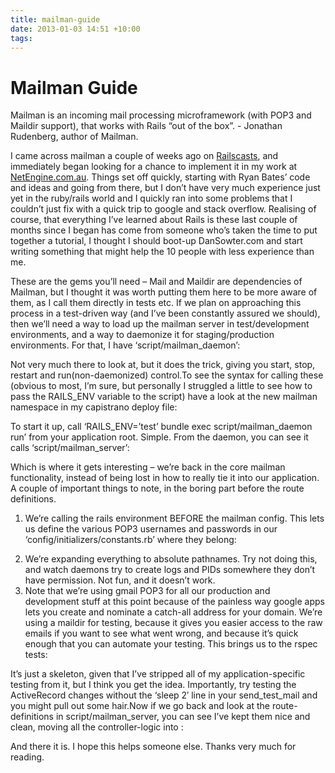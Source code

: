 ```yaml
---
title: mailman-guide
date: 2013-01-03 14:51 +10:00
tags:
---
```


# Mailman Guide

Mailman is an incoming mail processing microframework (with POP3 and Maildir support), that works with Rails “out of the box”. -&nbsp;Jonathan Rudenberg, author of Mailman.

I came across mailman a couple of weeks ago on [Railscasts](http://railscasts.com/episodes/313-receiving-email-with-mailman), and immediately began looking for a chance to implement it in my work at [NetEngine.com.au](http://netengine.com.au/). Things set off quickly, starting with Ryan Bates’ code and ideas and going from there, but I don’t have very much experience just yet in the ruby/rails world and I quickly ran into some problems that I couldn’t just fix with a quick trip to google and stack overflow. Realising of course, that everything I’ve learned about Rails is these last couple of months since I began has come from someone who’s taken the time to put together a tutorial, I thought I should boot-up DanSowter.com and start writing something that might help the 10 people with less experience than me.

<script src="https://gist.github.com/1710103.js?file=Gemfile"></script>

These are the gems you’ll need – Mail and Maildir are dependencies of Mailman, but I thought it was worth putting them here to be more aware of them, as I call them directly in tests etc.&nbsp;If we plan on approaching this process in a test-driven way (and I’ve been constantly assured we should), then we’ll need a way to load up the mailman server in test/development environments, and a way to daemonize it for staging/production environments. For that, I have ‘script/mailman_daemon’:

<script src="https://gist.github.com/1710103.js?file=mailman_daemon.rb"></script>

Not very much there to look at, but it does the trick, giving you start, stop, restart and run(non-daemonized) control.To see the syntax for calling these (obvious to most, I’m sure, but personally I struggled a little to see how to pass the RAILS_ENV variable to the script) have a look at the new mailman namespace in my capistrano deploy file:

<script src="https://gist.github.com/1710103.js?file=deploy.rb"></script>

To start it up, call ‘RAILS\_ENV=’test’ bundle exec script/mailman\_daemon run’ from your application root. Simple. From the daemon, you can see it calls ‘script/mailman_server’:

<script src="https://gist.github.com/1710103.js?file=mailman_server.rb"></script>

Which is where it gets interesting – we’re back in the core mailman functionality, instead of being lost in how to really tie it into our application. A couple of important things to note, in the boring part before the route definitions.

1.  We’re calling the rails environment BEFORE the mailman config. This lets us define the various POP3 usernames and passwords in our ‘config/initializers/constants.rb’ where they belong:

<script src="https://gist.github.com/1710103.js?file=constants.rb"></script>

2.  We’re expanding everything to absolute pathnames. Try not doing this, and watch daemons try to create logs and PIDs somewhere they don’t have permission. Not fun, and it doesn’t work.
3.  Note that we’re using gmail POP3 for all our production and development stuff at this point because of the painless way google apps lets you create and nominate a catch-all address for your domain. We’re using a maildir for testing, because it gives you easier access to the raw emails if you want to see what went wrong, and because it’s quick enough that you can automate your testing. This brings us to the rspec tests:

<script src="https://gist.github.com/1710103.js?file=incoming_mail_spec.rb"></script>

It’s just a skeleton, given that I’ve stripped all of my application-specific testing from it, but I think you get the idea. Importantly, try testing the ActiveRecord changes without the ‘sleep 2′ line in your send\_test\_mail and you might pull out some hair.Now if we go back and look at the route-definitions in script/mailman_server, you can see I’ve kept them nice and clean, moving all the controller-logic into :

<script src="https://gist.github.com/1710103.js?file=incoming_mail.rb"></script>

And there it is. I hope this helps someone else. Thanks very much for reading.
